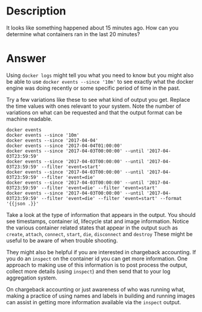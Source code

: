 # Description
It looks like something happened about 15 minutes ago.
How can you determine what containers ran in the last 20 minutes?

# Answer
Using  `docker logs` might tell you what you need to know but you might also be able to use `docker events --since '10m'` to see exactly what the docker engine was doing recently or some specific period of time in the past.

Try a few variations like these to see what kind of output you get.
Replace the time values with ones relevant to your system.
Note the number of variations on what can be requested and that the output format can be machine readable.

    docker events
    docker events --since '10m'
    docker events --since '2017-04-04'
    docker events --since '2017-04-04T01:00:00'
    docker events --since '2017-04-03T00:00:00' --until '2017-04-03T23:59:59'
    docker events --since '2017-04-03T00:00:00' --until '2017-04-03T23:59:59' --filter 'event=start'
    docker events --since '2017-04-03T00:00:00' --until '2017-04-03T23:59:59' --filter 'event=die'
    docker events --since '2017-04-03T00:00:00' --until '2017-04-03T23:59:59' --filter 'event=die' --filter 'event=start'
    docker events --since '2017-04-03T00:00:00' --until '2017-04-03T23:59:59' --filter 'event=die' --filter 'event=start' --format '{{json .}}'


Take a look at the type of information that appears in the output.
You should see timestamps, container id, lifecycle stat and image information.
Notice the various container related states that appear in the output such as `create`, `attach`, `connect`, `start`, `die`, `disconnect` and `destroy`
These might be useful to be aware of when trouble shooting.

They might also be helpful if you are interested in chargeback accounting.
If you do an `inspect` on the container id you can get more information.
One approach to making use of this information is to post process the output, collect more details (using `inspect`) and then send that to your log aggregation system.

On chargeback accounting or just awareness of who was running what, making a practice of using names and labels in building and running images can assist in getting more information available via the `inspect` output.

